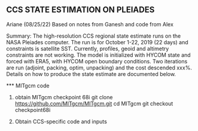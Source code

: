 CCS STATE ESTIMATION ON PLEIADES
--------------------------------------
Ariane (08/25/22)
Based on notes from Ganesh
and code from Alex


Summary:
The high-resolution CCS regional state estimate runs on the NASA Pleiades computer. The run is for October 1-22, 2019 (22 days) and constraints is satellite SST. Currently, profiles, geoid and altimetry constraints are not working. The model is initialized with HYCOM state and forced with ERA5, with HYCOM open boundary conditions. Two iterations are run (adjoint, packing, optim, unpacking) and the cost descended xxx%. Details on how to produce the state estimate are documented below.


*** MITgcm code

1) obtain MITgcm checkpoint 68i
git clone https://github.com/MITgcm/MITgcm.git
cd MITgcm
git checkout checkpoint68i


2) Obtain CCS-specific code and inputs
